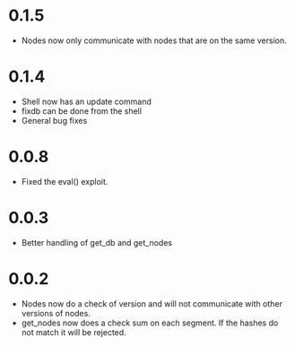 0.1.5
=====

* Nodes now only communicate with nodes that are on the same version.


0.1.4
=====

* Shell now has an update command
* fixdb can be done from the shell
* General bug fixes

0.0.8
=====

* Fixed the eval() exploit. 

0.0.3
=====

* Better handling of get_db and get_nodes

0.0.2
=====

* Nodes now do a check of version and will not communicate with other versions of nodes.
* get_nodes now does a check sum on each segment. If the hashes do not match it will be rejected.
